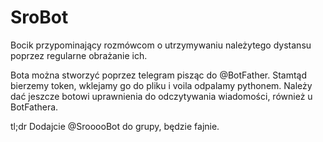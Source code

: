 # SroBot
Bocik przypominający rozmówcom o utrzymywaniu należytego dystansu poprzez regularne obrażanie ich.


Bota można stworzyć poprzez telegram pisząc do @BotFather.
Stamtąd bierzemy token, wklejamy go do pliku i voila odpalamy pythonem.
Należy dać jeszcze botowi uprawnienia do odczytywania wiadomości, również u BotFathera.

tl;dr
Dodajcie @SrooooBot do grupy, będzie fajnie.
